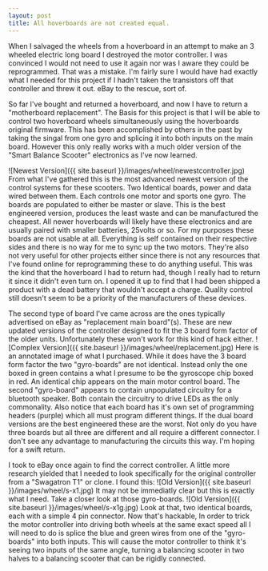 ```yaml
---
layout: post
title: All hoverboards are not created equal.
---
```


When I salvaged the wheels from a hoverboard in an attempt to make an 3 wheeled electric long board I destroyed the motor controller. I was convinced I would not need to use it again nor was I aware they could be reprogrammed. That was a mistake. I'm fairly sure I would have had exactly what I needed for this project if I hadn't taken the transistors off that controller and threw it out. eBay to the rescue, sort of. 

So far I've bought and returned a hoverboard, and now I have to return a "motherboard replacement". The Basis for this project is that I will be able to control two hoverboard wheels simultaneously using the hoverboards original firmware. This has been accomplished by others in the past by taking the singal from one gyro and splicing it into both inputs on the main board. However this only really works with a much older version of the "Smart Balance Scooter" electronics as I've now learned.

![Newest Version]({{ site.baseurl }}/images/wheel/newestcontroller.jpg)
From what I've gathered this is the most advanced newest version of the control systems for these scooters. Two Identical boards, power and data wired between them. Each controls one motor and sports one gyro. The boards are populated to either be master or slave. This is the best engineered version, produces the least waste and can be manufactured the cheapest. All newer hoverboards will likely have these electronics and are usually paired with smaller batteries, 25volts or so. For my purposes these boards are not usable at all. Everything is self contained on their respective sides and there is no way for me to sync up the two motors. They're also not very useful for other projects either since there is not any resources that I've found online for reprogramming these to do anything useful. This was the kind that the hoverboard I had to return had, though I really had to return it since it didn't even turn on. I opened it up to find that I had been shipped a product with a dead battery that wouldn't accept a charge. Quality control still doesn't seem to be a priority of the manufacturers of these devices.

The second type of board I've came across are the ones typically advertised on eBay as "replacement main board"(s). These are new updated versions of the controller designed to fit the 3 board form factor of the older units. Unfortunately these won't work for this kind of hack either. 
![Complex Version]({{ site.baseurl }}/images/wheel/replacement.jpg)
Here is an annotated image of what I purchased. While it does have the 3 board form factor the two "gyro-boards" are not identical. Instead only the one boxed in green contains a what I presume to be the gyroscope chip boxed in red. An identical chip appears on the main motor control board. The second "gyro-board" appears to contain unpopulated circuitry for a bluetooth speaker. Both contain the circuitry to drive LEDs as the only commonality. Also notice that each board has it's own set of programming headers (purple) which all must program different things. If the dual board versions are the best engineered these are the worst. Not only do you have three boards but all three are different and all require a different connector. I don't see any advantage to manufacturing the circuits this way. I'm hoping for a swift return.

I took to eBay once again to find the correct controller. A little more research yielded that I needed to look specifically for the original controller from a "Swagatron T1" or clone. I found this:
![Old Version]({{ site.baseurl }}/images/wheel/s-x1.jpg)
It may not be immediatly clear but this is exactly what I need. Take a closer look at those gyro-boards.
![Old Version]({{ site.baseurl }}/images/wheel/s-x1g.jpg)
Look at that, two identical boards, each with a simple 4 pin connector. Now that's hackable, In order to trick the motor controller into driving both wheels at the same exact speed all I will need to do is splice the blue and green wires from one of the "gyro-boards" into both inputs. This will cause the motor controller to think it's seeing two inputs of the same angle, turning a balancing scooter in two halves to a balancing scooter that can be rigidly connected. 